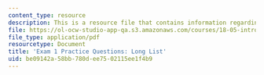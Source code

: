 ```yaml
---
content_type: resource
description: This is a resource file that contains information regarding long list.
file: https://ol-ocw-studio-app-qa.s3.amazonaws.com/courses/18-05-introduction-to-probability-and-statistics-spring-2014/be09142a58bb780dee7502115ee1f4b9_MIT18_05S14_Prac_Exa1_Long.pdf
file_type: application/pdf
resourcetype: Document
title: 'Exam 1 Practice Questions: Long List'
uid: be09142a-58bb-780d-ee75-02115ee1f4b9
---
```

